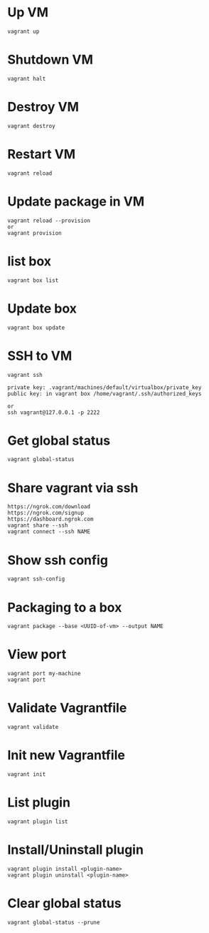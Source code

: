 # Up VM
```
vagrant up
```

# Shutdown VM
```
vagrant halt
```

# Destroy VM
```
vagrant destroy
```

# Restart VM
```
vagrant reload
```

# Update package in VM
```
vagrant reload --provision
or
vagrant provision
```

# list box
```
vagrant box list
```

# Update box
```
vagrant box update
```

# SSH to VM
```
vagrant ssh

private key: .vagrant/machines/default/virtualbox/private_key
public key: in vagrant box /home/vagrant/.ssh/authorized_keys

or
ssh vagrant@127.0.0.1 -p 2222
```

# Get global status
```
vagrant global-status
```

# Share vagrant via ssh
```
https://ngrok.com/download
https://ngrok.com/signup
https://dashboard.ngrok.com
vagrant share --ssh
vagrant connect --ssh NAME
```

# Show ssh config
```
vagrant ssh-config
```

# Packaging to a box
```
vagrant package --base <UUID-of-vm> --output NAME
```

# View port
```
vagrant port my-machine
vagrant port
```

# Validate Vagrantfile
```
vagrant validate
```

# Init new Vagrantfile
```
vagrant init
```

# List plugin
```
vagrant plugin list
```

# Install/Uninstall plugin
```
vagrant plugin install <plugin-name>
vagrant plugin uninstall <plugin-name>
```

# Clear global status
```
vagrant global-status --prune
```
